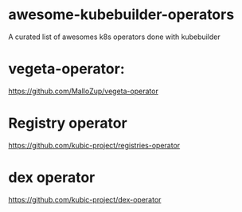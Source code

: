# awesome-kubebuilder-operators
A curated list of awesomes k8s operators done with kubebuilder


# vegeta-operator:
https://github.com/MalloZup/vegeta-operator

# Registry operator
https://github.com/kubic-project/registries-operator

# dex operator
https://github.com/kubic-project/dex-operator
